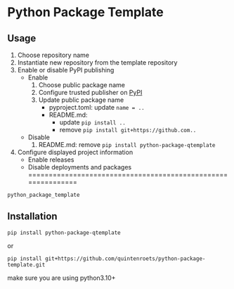 # Python Package Template

## Usage
1) Choose repository name
2) Instantiate new repository from the template repository
3) Enable or disable PyPI publishing
   * Enable
      1) Choose public package name
      2) Configure trusted publisher on [PyPI](https://pypi.org/manage/account/publishing/)
      3) Update public package name
         * pyproject.toml: update `name = ..`
         * README.md:
           * update `pip install ..`
           * remove `pip install git+https://github.com..`
   * Disable
      1) README.md: remove `pip install python-package-qtemplate`
5) Configure displayed project information
   * Enable releases
   * Disable deployments and packages
=============================================================
```shell
python_package_template
```
## Installation
```shell
pip install python-package-qtemplate
```
or
```shell
pip install git+https://github.com/quintenroets/python-package-template.git
```
make sure you are using python3.10+
